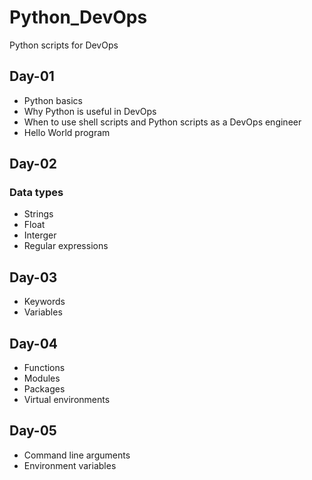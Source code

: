 # Python_DevOps
Python scripts for DevOps

## Day-01
- Python basics
- Why Python is useful in DevOps
- When to use shell scripts and Python scripts as a DevOps engineer
- Hello World program

## Day-02
### Data types
- Strings
- Float
- Interger
- Regular expressions

## Day-03
- Keywords
- Variables

## Day-04
- Functions
- Modules
- Packages
- Virtual environments

## Day-05
- Command line arguments
- Environment variables






 